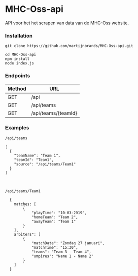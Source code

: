 # MHC-Oss-api

API voor het het scrapen van data van de MHC-Oss website.

### Installation


```
git clone https://github.com/martijnbrands/MHC-Oss-api.git
```
```
cd MHC-Oss-api
npm install 
node index.js
```

### Endpoints

| Method | URL |
| ------ | ------ |
| GET | /api |
| GET | /api/teams |
| GET | /api/teams/{teamId} |

### Examples
```
/api/teams
```


    [
      {
        "teamName": "Team 1", 
        "teamId": "Team1",
        "source": "/api/teams/Team1"
      }
    ]
    
&nbsp;
&nbsp;
```
/api/teams/Team1
```

      {
        matches: [
            {
                "playTime": "10-03-2019",
                "homeTeam": "Team 2",
                "awayTeam": "Team 1"
            }
        ],
        arbiters": [
            {
                "matchDate": "Zondag 27 januari",
                "matchTime": "15:30",
                "teams": "Team 3 - Team 4",
                "umpires": "Name 1 - Name 2"
            }
        ]
      }

